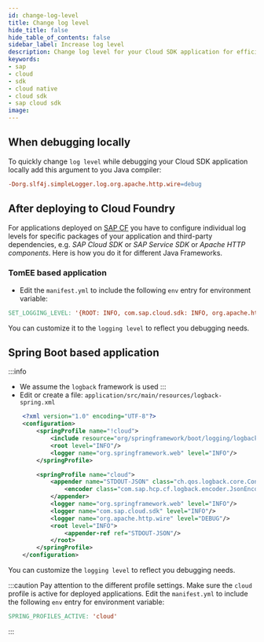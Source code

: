 ```yaml
---
id: change-log-level
title: Change log level
hide_title: false
hide_table_of_contents: false
sidebar_label: Increase log level
description: Change log level for your Cloud SDK application for efficient debuggins
keywords:
- sap
- cloud
- sdk
- cloud native
- cloud sdk
- sap cloud sdk
image:
---
```


## When debugging locally ##
To quickly change `log level` while debugging your Cloud SDK application locally add this argument to you Java compiler:

```makefile
-Dorg.slf4j.simpleLogger.log.org.apache.http.wire=debug
```


## After deploying to Cloud Foundry ##

For applications deployed on [SAP CF](https://developers.sap.com/tutorials/cp-cf-fundamentals.html) you have to
configure individual log levels for specific packages of your application and third-party dependencies, e.g. _SAP Cloud
SDK_ or _SAP Service SDK_ or _Apache HTTP components_. Here is how you do it for different Java Frameworks.

### **TomEE** based application ###

- Edit the `manifest.yml` to include the following `env` entry for environment variable:

```makefile
SET_LOGGING_LEVEL: '{ROOT: INFO, com.sap.cloud.sdk: INFO, org.apache.http.wire: DEBUG}'
```
You can customize it to the `logging level` to reflect you debugging needs.

## **Spring Boot** based application ##

:::info
- We assume the `logback` framework is used
:::
- Edit or create a file: `application/src/main/resources/logback-spring.xml`
```xml
    <?xml version="1.0" encoding="UTF-8"?>
    <configuration>
        <springProfile name="!cloud">
            <include resource="org/springframework/boot/logging/logback/base.xml"/>
            <root level="INFO"/>
            <logger name="org.springframework.web" level="INFO"/>
        </springProfile>

        <springProfile name="cloud">
            <appender name="STDOUT-JSON" class="ch.qos.logback.core.ConsoleAppender">
                <encoder class="com.sap.hcp.cf.logback.encoder.JsonEncoder"/>
            </appender>
            <logger name="org.springframework.web" level="INFO"/>
            <logger name="com.sap.cloud.sdk" level="INFO"/>
            <logger name="org.apache.http.wire" level="DEBUG"/>
            <root level="INFO">
                <appender-ref ref="STDOUT-JSON"/>
            </root>
        </springProfile>
    </configuration>
```
You can customize the `logging level` to reflect you debugging needs.

:::caution  Pay attention to the different profile settings.
Make sure the `cloud` profile is active for deployed applications. Edit the `manifest.yml` to include the following `env` entry for environment variable:
```makefile
SPRING_PROFILES_ACTIVE: 'cloud'
```
:::
